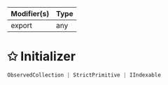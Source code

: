 | Modifier(s)                            | Type                     |
|----------------------------------------|--------------------------|
| export | any |

# &#10025; Initializer

```ts
ObservedCollection | StrictPrimitive | IIndexable
```